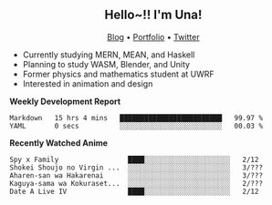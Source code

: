 <h2 align="center">
  Hello~!! I'm Una!
</h2>

<p align="center">
  <a href="https://anarchy.website/">Blog</a> &bull;
  <a href="https://una-ada.github.io/">Portfolio</a> &bull;
  <a href="https://twitter.com/unaxiii">Twitter</a>
</p>

- Currently studying MERN, MEAN, and Haskell
- Planning to study WASM, Blender, and Unity
- Former physics and mathematics student at UWRF
- Interested in animation and design

**Weekly Development Report**

<!--START_SECTION:waka-->

```text
Markdown   15 hrs 4 mins   █████████████████████████   99.97 %
YAML       0 secs          ░░░░░░░░░░░░░░░░░░░░░░░░░   00.03 %
```

<!--END_SECTION:waka-->

**Recently Watched Anime**

<!-- RECENT-ANIME:START -->

    Spy x Family                 ████░░░░░░░░░░░░░░░░░░░░░   2/12
    Shokei Shoujo no Virgin ...  ░░░░░░░░░░░░░░░░░░░░░░░░░   3/???
    Aharen-san wa Hakarenai      ░░░░░░░░░░░░░░░░░░░░░░░░░   3/???
    Kaguya-sama wa Kokuraset...  ░░░░░░░░░░░░░░░░░░░░░░░░░   2/???
    Date A Live IV               ████░░░░░░░░░░░░░░░░░░░░░   2/12
<!-- RECENT-ANIME:END -->
